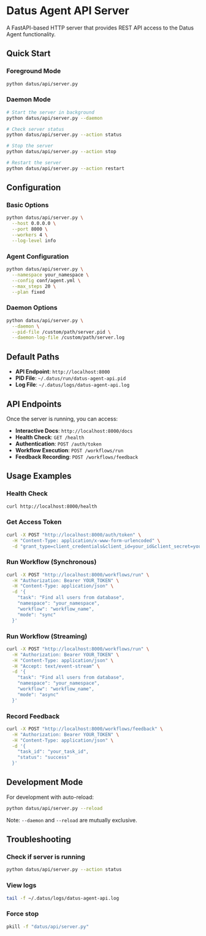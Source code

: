 # Datus Agent API Server

A FastAPI-based HTTP server that provides REST API access to the Datus Agent functionality.

## Quick Start

### Foreground Mode
```bash
python datus/api/server.py
```

### Daemon Mode
```bash
# Start the server in background
python datus/api/server.py --daemon

# Check server status
python datus/api/server.py --action status

# Stop the server
python datus/api/server.py --action stop

# Restart the server
python datus/api/server.py --action restart
```

## Configuration

### Basic Options
```bash
python datus/api/server.py \
  --host 0.0.0.0 \
  --port 8000 \
  --workers 4 \
  --log-level info
```

### Agent Configuration
```bash
python datus/api/server.py \
  --namespace your_namespace \
  --config conf/agent.yml \
  --max_steps 20 \
  --plan fixed
```

### Daemon Options
```bash
python datus/api/server.py \
  --daemon \
  --pid-file /custom/path/server.pid \
  --daemon-log-file /custom/path/server.log
```

## Default Paths

- **API Endpoint**: `http://localhost:8000`
- **PID File**: `~/.datus/run/datus-agent-api.pid`
- **Log File**: `~/.datus/logs/datus-agent-api.log`

## API Endpoints

Once the server is running, you can access:

- **Interactive Docs**: `http://localhost:8000/docs`
- **Health Check**: `GET /health`
- **Authentication**: `POST /auth/token`
- **Workflow Execution**: `POST /workflows/run`
- **Feedback Recording**: `POST /workflows/feedback`

## Usage Examples

### Health Check
```bash
curl http://localhost:8000/health
```

### Get Access Token
```bash
curl -X POST "http://localhost:8000/auth/token" \
  -H "Content-Type: application/x-www-form-urlencoded" \
  -d "grant_type=client_credentials&client_id=your_id&client_secret=your_secret"
```

### Run Workflow (Synchronous)
```bash
curl -X POST "http://localhost:8000/workflows/run" \
  -H "Authorization: Bearer YOUR_TOKEN" \
  -H "Content-Type: application/json" \
  -d '{
    "task": "Find all users from database",
    "namespace": "your_namespace",
    "workflow": "workflow_name",
    "mode": "sync"
  }'
```

### Run Workflow (Streaming)
```bash
curl -X POST "http://localhost:8000/workflows/run" \
  -H "Authorization: Bearer YOUR_TOKEN" \
  -H "Content-Type: application/json" \
  -H "Accept: text/event-stream" \
  -d '{
    "task": "Find all users from database",
    "namespace": "your_namespace",
    "workflow": "workflow_name",
    "mode": "async"
  }'
```

### Record Feedback
```bash
curl -X POST "http://localhost:8000/workflows/feedback" \
  -H "Authorization: Bearer YOUR_TOKEN" \
  -H "Content-Type: application/json" \
  -d '{
    "task_id": "your_task_id",
    "status": "success"
  }'
```

## Development Mode

For development with auto-reload:
```bash
python datus/api/server.py --reload
```

Note: `--daemon` and `--reload` are mutually exclusive.

## Troubleshooting

### Check if server is running
```bash
python datus/api/server.py --action status
```

### View logs
```bash
tail -f ~/.datus/logs/datus-agent-api.log
```

### Force stop
```bash
pkill -f "datus/api/server.py"
```